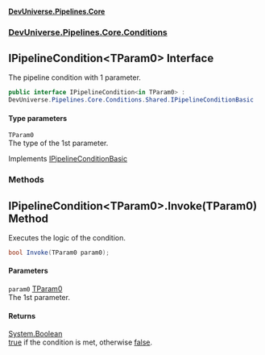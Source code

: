 #### [DevUniverse.Pipelines.Core](Pipelines.md 'Pipelines')
### [DevUniverse.Pipelines.Core.Conditions](Pipelines.md#DevUniverse.Pipelines.Core.Conditions 'DevUniverse.Pipelines.Core.Conditions')
## IPipelineCondition&lt;TParam0&gt; Interface
The pipeline condition with 1 parameter.  
```csharp
public interface IPipelineCondition<in TParam0> :
DevUniverse.Pipelines.Core.Conditions.Shared.IPipelineConditionBasic
```
#### Type parameters
<a name='DevUniverse.Pipelines.Core.Conditions.IPipelineCondition.TParam0..TParam0'></a>
`TParam0`  
The type of the 1st parameter.
  

Implements [IPipelineConditionBasic](IPipelineConditionBasic.md 'DevUniverse.Pipelines.Core.Conditions.Shared.IPipelineConditionBasic')  
### Methods
<a name='DevUniverse.Pipelines.Core.Conditions.IPipelineCondition.TParam0..Invoke(TParam0)'></a>
## IPipelineCondition&lt;TParam0&gt;.Invoke(TParam0) Method
Executes the logic of the condition.  
```csharp
bool Invoke(TParam0 param0);
```
#### Parameters
<a name='DevUniverse.Pipelines.Core.Conditions.IPipelineCondition.TParam0..Invoke(TParam0).param0'></a>
`param0` [TParam0](IPipelineCondition.TParam0..md#DevUniverse.Pipelines.Core.Conditions.IPipelineCondition.TParam0..TParam0 'DevUniverse.Pipelines.Core.Conditions.IPipelineCondition&lt;TParam0&gt;.TParam0')  
The 1st parameter.
  
#### Returns
[System.Boolean](https://docs.microsoft.com/en-us/dotnet/api/System.Boolean 'System.Boolean')  
[true](https://docs.microsoft.com/en-us/dotnet/csharp/language-reference/builtin-types/bool 'https://docs.microsoft.com/en-us/dotnet/csharp/language-reference/builtin-types/bool') if the condition is met, otherwise [false](https://docs.microsoft.com/en-us/dotnet/csharp/language-reference/builtin-types/bool 'https://docs.microsoft.com/en-us/dotnet/csharp/language-reference/builtin-types/bool').
  
